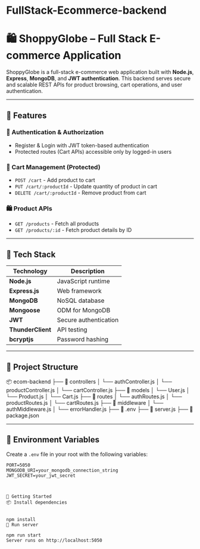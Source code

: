 # FullStack-Ecommerce-backend

# 🛍️ ShoppyGlobe – Full Stack E-commerce Application

ShoppyGlobe is a full-stack e-commerce web application built with **Node.js**, **Express**, **MongoDB**, and **JWT authentication**. This backend serves secure and scalable REST APIs for product browsing, cart operations, and user authentication.

---

## 📌 Features

### 🔐 Authentication & Authorization

- Register & Login with JWT token-based authentication
- Protected routes (Cart APIs) accessible only by logged-in users

### 🛒 Cart Management (Protected)

- `POST /cart` - Add product to cart
- `PUT /cart/:productId` - Update quantity of product in cart
- `DELETE /cart/:productId` - Remove product from cart

### 🛍️ Product APIs

- `GET /products` - Fetch all products
- `GET /products/:id` - Fetch product details by ID

---

## 🧩 Tech Stack

| Technology        | Description           |
| ----------------- | --------------------- |
| **Node.js**       | JavaScript runtime    |
| **Express.js**    | Web framework         |
| **MongoDB**       | NoSQL database        |
| **Mongoose**      | ODM for MongoDB       |
| **JWT**           | Secure authentication |
| **ThunderClient** | API testing           |
| **bcryptjs**      | Password hashing      |

---

## 📁 Project Structure

📦 ecom-backend
├── 📂 controllers
│ └── authController.js
│ └── productController.js
│ └── cartController.js
├── 📂 models
│ └── User.js
│ └── Product.js
│ └── Cart.js
├── 📂 routes
│ └── authRoutes.js
│ └── productRoutes.js
│ └── cartRoutes.js
├── 📂 middleware
│ └── authMiddleware.js
│ └── errorHandler.js
├── 📄 .env
├── 📄 server.js
├── 📄 package.json

---

## 🔐 Environment Variables

Create a `.env` file in your root with the following variables:

```env
PORT=5050
MONGODB_URI=your_mongodb_connection_string
JWT_SECRET=your_jwt_secret



🚀 Getting Started
📦 Install dependencies


npm install
🧪 Run server

npm run start
Server runs on http://localhost:5050
```
